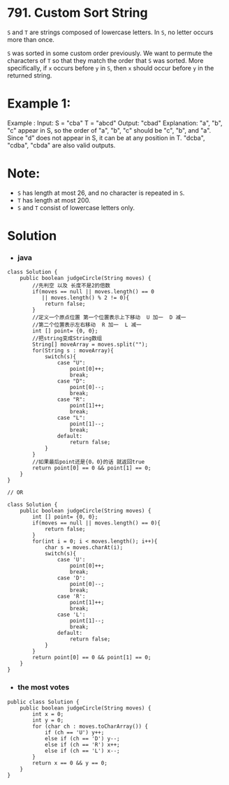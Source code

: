 # 791. Custom Sort String

`S` and `T` are strings composed of lowercase letters. In `S`, no letter occurs more than once.

`S` was sorted in some custom order previously. We want to permute the characters of `T` so that they match the order that `S` was sorted. More specifically, if `x` occurs before `y` in `S`, then `x` should occur before `y` in the returned string.

# Example 1:
Example :
    Input: 
    S = "cba"
    T = "abcd"
    Output: "cbad"
    Explanation: 
    "a", "b", "c" appear in S, so the order of "a", "b", "c" should be "c", "b", and "a". 
    Since "d" does not appear in S, it can be at any position in T. "dcba", "cdba", "cbda" are also valid outputs.
    
# Note:
   * `S` has length at most 26, and no character is repeated in `S`.
   * `T` has length at most 200.
   * `S` and `T` consist of lowercase letters only.

# Solution
* ### java
```
class Solution {
    public boolean judgeCircle(String moves) {
        //先判空 以及 长度不是2的倍数
        if(moves == null || moves.length() == 0
           || moves.length() % 2 != 0){
            return false;
        }
        //定义一个原点位置 第一个位置表示上下移动  U 加一  D 减一
        //第二个位置表示左右移动  R 加一  L 减一
        int [] point= {0, 0};
        //把string变成String数组
        String[] moveArray = moves.split("");
        for(String s : moveArray){
            switch(s){
                case "U":
                    point[0]++;    
                    break;
                case "D":
                    point[0]--;    
                    break;
                case "R":
                    point[1]++;    
                    break;
                case "L":
                    point[1]--;    
                    break;
                default:
                    return false;
            }
        }
        //如果最后point还是{0，0}的话 就返回true
        return point[0] == 0 && point[1] == 0;
    }
}

// OR

class Solution {
    public boolean judgeCircle(String moves) {
        int [] point= {0, 0};
        if(moves == null || moves.length() == 0){
            return false;
        }
        for(int i = 0; i < moves.length(); i++){
            char s = moves.charAt(i);
            switch(s){
                case 'U':
                    point[0]++;    
                    break;
                case 'D':
                    point[0]--;    
                    break;
                case 'R':
                    point[1]++;    
                    break;
                case 'L':
                    point[1]--;    
                    break;
                default:
                    return false;
            }
        }
        return point[0] == 0 && point[1] == 0;
    }
}
```
* ### the most votes
```
public class Solution {
    public boolean judgeCircle(String moves) {
        int x = 0;
        int y = 0;
        for (char ch : moves.toCharArray()) {
            if (ch == 'U') y++;
            else if (ch == 'D') y--;
            else if (ch == 'R') x++;
            else if (ch == 'L') x--;
        }
        return x == 0 && y == 0;
    }
}
```
